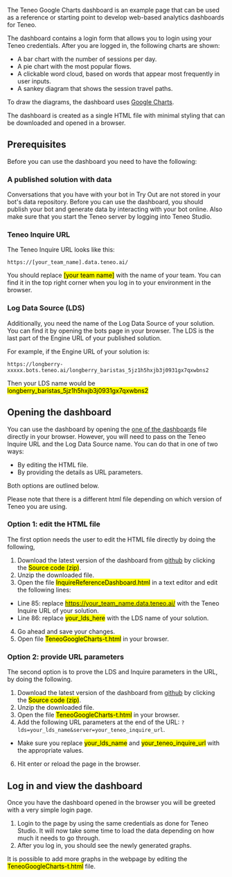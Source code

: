 The Teneo Google Charts dashboard is an example page that can be used as a reference or starting point to develop web-based analytics dashboards for Teneo. 

The dashboard contains a login form that allows you to login using your Teneo credentials. After you are logged in, the following charts are shown:
* A bar chart with the number of sessions per day.
* A pie chart with the most popular flows.
* A clickable word cloud, based on words that appear most frequently in user inputs.
* A sankey diagram that shows the session travel paths.

To draw the diagrams, the dashboard uses [Google Charts](https://developers.google.com/chart).

The dashboard is created as a single HTML file with minimal styling that can be downloaded and opened in a browser.

## Prerequisites
Before you can use the dashboard you need to have the following:

### A published solution with data
Conversations that you have with your bot in Try Out are not stored in your bot's data repository. Before you can use the dashboard, you should publish your bot and generate data by interacting with your bot online. Also make sure that you start the Teneo server by logging into Teneo Studio.

### Teneo Inquire URL
The Teneo Inquire URL looks like this: 

```
https://[your_team_name].data.teneo.ai/
```

You should replace <mark>[your team name]</mark> with the name of your team. You can find it in the top right corner when you log in to your environment in the browser.

### Log Data Source (LDS)
Additionally, you need the name of the Log Data Source of your solution. You can find it by opening the bots page in your browser. The LDS is the last part of the Engine URL of your published solution.


For example, if the Engine URL of your solution is:

```
https://longberry-xxxxx.bots.teneo.ai/longberry_baristas_5jz1h5hxjb3j0931gx7qxwbns2
```

Then your LDS name would be <mark>longberry_baristas_5jz1h5hxjb3j0931gx7qxwbns2</mark>

## Opening the dashboard
You can use the dashboard by opening the [one of the dashboards](https://github.com/artificialsolutions/teneo-inquire-reference-dashboard/releases) file directly in your browser. However, you will need to pass on the Teneo Inquire URL and the Log Data Source name. You can do that in one of two ways: 

* By editing the HTML file.  
* By providing the details as URL parameters.

Both options are outlined below.

Please note that there is a different html file depending on which version of Teneo you are using. 

### Option 1: edit the HTML file
The first option needs the user to edit the HTML file directly by doing the following, 

1. Download the latest version of the dashboard from [github](https://github.com/artificialsolutions/teneo-inquire-reference-dashboard/releases) by clicking the <mark>Source code (zip)</mark>.
2. Unzip the downloaded file.
3. Open the file <mark>InquireReferenceDashboard.html</mark> in a text editor and edit the following lines:
* Line 85: replace <mark>https://your_team_name.data.teneo.ai/</mark> with the Teneo Inquire URL of your solution.
* Line 86: replace <mark>your_lds_here</mark> with the LDS name of your solution.
4. Go ahead and save your changes.
5. Open file <mark>TeneoGoogleCharts-t.html</mark> in your browser.

### Option 2: provide URL parameters
The second option is to prove the LDS and Inquire parameters in the URL, by doing the following. 
1. Download the latest version of the dashboard from [github](https://github.com/artificialsolutions/teneo-inquire-reference-dashboard/releases) by clicking the <mark>Source code (zip)</mark>.
2. Unzip the downloaded file.
4. Open the file <mark>TeneoGoogleCharts-t.html</mark> in your browser.
5. Add the following URL parameters at the end of the URL: `?lds=your_lds_name&server=your_teneo_inquire_url`.
* Make sure you replace <mark>your_lds_name</mark> and <mark>your_teneo_inquire_url</mark> with the appropriate values.
6. Hit enter or reload the page in the browser.


## Log in and view the dashboard
Once you have the dashboard opened in the browser you will be greeted with a very simple login page.
1. Login to the page by using the same credentials as done for Teneo Studio.
It will now take some time to load the data depending on how much it needs to go through.
2. After you log in, you should see the newly generated graphs.

It is possible to add more graphs in the webpage by editing the <mark>TeneoGoogleCharts-t.html</mark> file.
